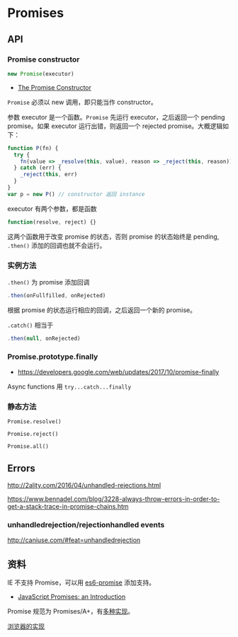 # Promises


## API


### Promise constructor

```js
new Promise(executor)
```

- [The Promise Constructor](https://tc39.github.io/ecma262/#sec-promise-constructor)

`Promise` 必须以 new 调用，即只能当作 constructor。

参数 executor 是一个函数。`Promise` 先运行 executor，之后返回一个 pending promise。如果 executor 运行出错，则返回一个 rejected promise。大概逻辑如下：

```js
function P(fn) {
  try {
    fn(value => _resolve(this, value), reason => _reject(this, reason))
  } catch (err) {
    _reject(this, err)
  }
}
var p = new P() // constructor 返回 instance
```

executor 有两个参数，都是函数

```js
function(resolve, reject) {}
```

这两个函数用于改变 promise 的状态，否则 promise 的状态始终是 pending, `.then()` 添加的回调也就不会运行。

### 实例方法

`.then()` 为 promise 添加回调

```js
.then(onFullfilled, onRejected)
```

根据 promise 的状态运行相应的回调，之后返回一个新的 promise。

`.catch()` 相当于

```js
.then(null, onRejected)
```

### Promise.prototype.finally

- <https://developers.google.com/web/updates/2017/10/promise-finally>

Async functions 用 `try...catch...finally`

### 静态方法

`Promise.resolve()`

`Promise.reject()`

`Promise.all()`






## Errors

http://2ality.com/2016/04/unhandled-rejections.html

https://www.bennadel.com/blog/3228-always-throw-errors-in-order-to-get-a-stack-trace-in-promise-chains.htm

### unhandledrejection/rejectionhandled events

<http://caniuse.com/#feat=unhandledrejection>


## 资料

IE 不支持 Promise，可以用 [es6-promise](https://github.com/stefanpenner/es6-promise) 添加支持。

- [JavaScript Promises: an Introduction](https://developers.google.com/web/fundamentals/primers/promises)

Promise 规范为 Promises/A+，有[多种实现](https://github.com/promises-aplus/promises-spec/blob/master/implementations.md)。

[浏览器的实现](https://developer.mozilla.org/en-US/docs/Web/JavaScript/Reference/Global_Objects/Promise)
